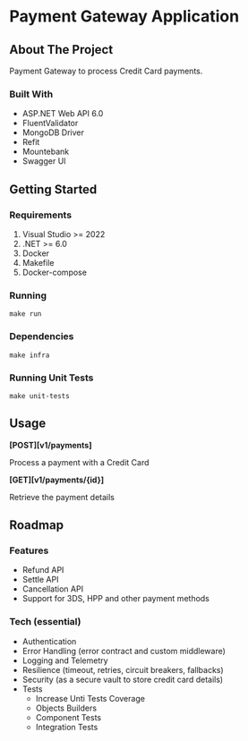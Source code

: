 # Payment Gateway Application

## About The Project

Payment Gateway to process Credit Card payments.

### Built With

- ASP.NET Web API 6.0
- FluentValidator
- MongoDB Driver
- Refit
- Mountebank
- Swagger UI

## Getting Started

### Requirements

1. Visual Studio >= 2022
2. .NET >= 6.0
3. Docker
4. Makefile
5. Docker-compose

### Running

```
make run
```

### Dependencies

```
make infra
```

### Running Unit Tests

```
make unit-tests
```

## Usage

**[POST][v1/payments]**

Process a payment with a Credit Card

**[GET][v1/payments/{id}]**

Retrieve the payment details

## Roadmap

### Features

- Refund API
- Settle API
- Cancellation API
- Support for 3DS, HPP and other payment methods

### Tech (essential)

- Authentication
- Error Handling (error contract and custom middleware)
- Logging and Telemetry
- Resilience (timeout, retries, circuit breakers, fallbacks)
- Security (as a secure vault to store credit card details)
- Tests
    - Increase Unti Tests Coverage
    - Objects Builders
    - Component Tests
    - Integration Tests